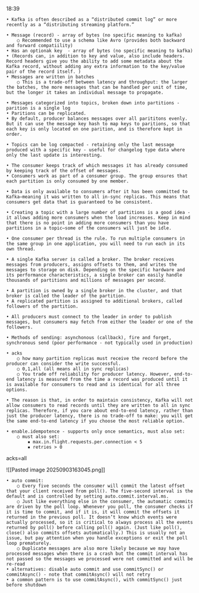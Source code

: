 18:39

	• Kafka is often described as a “distributed commit log” or more recently as a “distributing streaming platform.”  
	
	• Message (record) - array of bytes (no specific meaning to kafka)
		○ Recommended to use a schema like Avro (provides both backward and forward compatiility)
	• Has an optionak key  - array of bytes (no specific meaning to kafka)
	• (Records can, in addition to key and value, also include headers. Record headers give you the ability to add some metadata about the Kafka record, without adding any extra information to the key/value pair of the record itself. )
	• Messages are written in batches
		○ This is a trade-off between latency and throughput: the larger the batches, the more messages that can be handled per unit of time, but the longer it takes an individual message to propagate. 
	
	• Messages categorized into topics, broken down into partitions - parition is a single log
	• Paritions can be replicated.
	• By default, producer balances messages over all parititons evenly. But it can use the message key hash to map keys to paritions, so that each key is only located on one parition, and is therefore kept in order.
	 
	• Topics can be log compacted - retaining only the last message produced with a specific key - useful for changelog type data where only the last update is interesting.
	
	• The consumer keeps track of which messages it has already consumed by keeping track of the offset of messages. 
	• Consumers work as part of a consumer group. The group ensures that each partition is only consumed by one member.  
	
	• Data is only available to consumers after it has been committed to Kafka—meaning it was written to all in-sync replicas. This means that consumers get data that is guaranteed to be consistent.
	
	• Creating a topic with a large number of partitions is a good idea - it allows adding more consumers when the load increases. Keep in mind that there is no point in adding more consumers than you have partitions in a topic—some of the consumers will just be idle. 
	
	• One consumer per thread is the rule. To run multiple consumers in the same group in one application, you will need to run each in its own thread. 
	
	• A single Kafka server is called a broker. The broker receives messages from producers, assigns offsets to them, and writes the messages to storage on disk. Depending on the specific hardware and its performance characteristics, a single broker can easily handle thousands of partitions and millions of messages per second. 
	
	• A partition is owned by a single broker in the cluster, and that broker is called the leader of the partition.  
	• A replicated partition is assigned to additional brokers, called followers of the partition.
	
	• All producers must connect to the leader in order to publish messages, but consumers may fetch from either the leader or one of the followers.  
	
	• Methods of sending: asynchonous (callback), fire and forget, synchronous send (poor performance - not typically used in production)
	
	• acks
		○ how many partition replicas must receive the record before the producer can consider the write successful. 
		○ 0,1,all (all means all in sync replicas)
		○ You trade off reliability for producer latency. However, end-to-end latency is measured from the time a record was produced until it is available for consumers to read and is identical for all three options.  
	
	• The reason is that, in order to maintain consistency, Kafka will not allow consumers to read records until they are written to all in sync replicas. Therefore, if you care about end-to-end latency, rather than just the producer latency, there is no trade-off to make: you will get the same end-to-end latency if you choose the most reliable option. 
	
	• enable.idempotence - supports only once semantics, must also set:
		○ must also set:
			▪ max.in.flight.requests.per.con⁠nection < 5 
			▪ retries > 0 
acks=all

![[Pasted image 20250903163045.png]]

	
	• auto commit:
		○ Every five seconds the consumer will commit the latest offset that your client received from poll(). The five-second interval is the default and is controlled by setting auto.commit.interval.ms. 
		○ Just like everything else in the consumer, the automatic commits are driven by the poll loop. Whenever you poll, the consumer checks if it is time to commit, and if it is, it will commit the offsets it returned in the previous poll. It doesn’t know which events were actually processed, so it is critical to always process all the events returned by poll() before calling poll() again. (Just like poll(), close() also commits offsets automatically.) This is usually not an issue, but pay attention when you handle exceptions or exit the poll loop prematurely. 
		○ Duplicate messages are also more likely because we may have processed messages when there is a crash but the commit interval has not passed so the messages we processed were not committed and will be re-read 
	• alternatives: disable auto commit and use commitSync() or commitAsync() - note that commitAsync() will not retry
	• a common pattern is to use commitAsync(), with commitSync() just before shutdown
